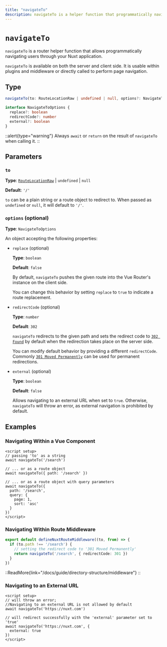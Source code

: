```yaml
---
title: "navigateTo"
description: navigateTo is a helper function that programmatically navigates users.
---
```


# `navigateTo`

`navigateTo` is a router helper function that allows programmatically navigating users through your Nuxt application.

`navigateTo` is available on both the server and client side. It is usable within plugins and middleware or directly called to perform page navigation.

## Type

```ts
navigateTo(to: RouteLocationRaw | undefined | null, options?: NavigateToOptions) => Promise<void | NavigationFailure> | RouteLocationRaw

interface NavigateToOptions {
  replace?: boolean
  redirectCode?: number
  external?: boolean
}
```

::alert{type="warning"}
Always `await` or `return` on the result of `navigateTo` when calling it.
::

## Parameters

### `to`

**Type**: [`RouteLocationRaw`](https://router.vuejs.org/api/interfaces/RouteLocation.html) | `undefined` | `null`

**Default**: `'/'`

`to` can be a plain string or a route object to redirect to. When passed as `undefined` or `null`, it will default to `'/'`.

### `options` (optional)

**Type**: `NavigateToOptions`

An object accepting the following properties:

- `replace` (optional)

  **Type**: `boolean`

  **Default**: `false`

  By default, `navigateTo` pushes the given route into the Vue Router's instance on the client side.

  You can change this behavior by setting `replace` to `true` to indicate a route replacement.

- `redirectCode` (optional)

  **Type**: `number`

  **Default**: `302`

  `navigateTo` redirects to the given path and sets the redirect code to [`302 Found`](https://developer.mozilla.org/en-US/docs/Web/HTTP/Status/302) by default when the redirection takes place on the server side.

  You can modify default behavior by providing a different `redirectCode`. Commonly [`301 Moved Permanently`](https://developer.mozilla.org/en-US/docs/Web/HTTP/Status/301) can be used for permanent redirections.

- `external` (optional)

  **Type**: `boolean`

  **Default**: `false`

  Allows navigating to an external URL when set to `true`. Otherwise, `navigateTo` will throw an error, as external navigation is prohibited by default.

## Examples

### Navigating Within a Vue Component

```vue
<script setup>
// passing 'to' as a string
await navigateTo('/search')

// ... or as a route object
await navigateTo({ path: '/search' })

// ... or as a route object with query parameters
await navigateTo({
  path: '/search',
  query: {
    page: 1,
    sort: 'asc'
  }
})
</script>
```

### Navigating Within Route Middleware

```ts
export default defineNuxtRouteMiddleware((to, from) => {
  if (to.path !== '/search') {
    // setting the redirect code to '301 Moved Permanently'
    return navigateTo('/search', { redirectCode: 301 })
  }
})
```

::ReadMore{link="/docs/guide/directory-structure/middleware"}
::

### Navigating to an External URL

```vue
<script setup>
// will throw an error;
//Navigating to an external URL is not allowed by default
await navigateTo('https://nuxt.com')

// will redirect successfully with the 'external' parameter set to 'true'
await navigateTo('https://nuxt.com', {
  external: true
})
</script>
```
